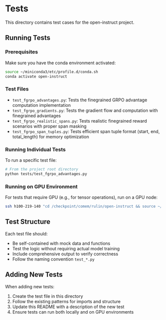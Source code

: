 # Tests

This directory contains test cases for the open-instruct project.

## Running Tests

### Prerequisites

Make sure you have the conda environment activated:

```bash
source ~/miniconda3/etc/profile.d/conda.sh
conda activate open-instruct
```

### Test Files

- `test_fgrpo_advantages.py`: Tests the finegrained GRPO advantage computation implementation
- `test_fgrpo_gradients.py`: Tests the gradient flow and computation with finegrained advantages
- `test_fgrpo_realistic_spans.py`: Tests realistic finegrained reward scenarios with proper span masking
- `test_fgrpo_span_tuples.py`: Tests efficient span tuple format (start, end, total_length) for memory optimization

### Running Individual Tests

To run a specific test file:

```bash
# From the project root directory
python tests/test_fgrpo_advantages.py
```

### Running on GPU Environment

For tests that require GPU (e.g., for tensor operations), run on a GPU node:

```bash
ssh h100-219-140 "cd /checkpoint/comem/rulin/open-instruct && source ~/miniconda3/etc/profile.d/conda.sh && conda activate open-instruct && python tests/test_fgrpo_advantages.py"
```

## Test Structure

Each test file should:
- Be self-contained with mock data and functions
- Test the logic without requiring actual model training
- Include comprehensive output to verify correctness
- Follow the naming convention `test_*.py`

## Adding New Tests

When adding new tests:
1. Create the test file in this directory
2. Follow the existing patterns for imports and structure
3. Update this README with a description of the new test
4. Ensure tests can run both locally and on GPU environments 